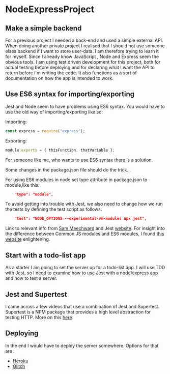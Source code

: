# NodeExpressProject

## Make a simple backend

For a previous project I needed a back-end and used a simple external API.
When doing another private project I realised that I should not use someone elses backend if I want to store user-data.
I am therefore trying to learn it for myself.
Since I already know JavaScript , Node and Express seem the obvious tools.
I am using test driven development for this project, both for actual testing before deploying and for declaring what I want the API to return before i'm writing the code.
It also functions as a sort of documentation on how the app is intended to work.

## Use ES6 syntax for importing/exporting

Jest and Node seem to have problems using ES6 syntax.
You would have to use the old way of importing/exporting like so:

Importing:

```javascript
const express = require("express");
```

Exporting:

```javascript
module.exports = { thisFunction, thatVariable };
```

For someone like me, who wants to use ES6 syntax there is a solution.

Some changes in the package.json file should do the trick...

For using ES6 modules in node set type attribute in package.json to module,like this:

```json
    "type": "module",
```

To avoid getting into trouble with Jest, we also need to change how we run the tests by defining the test script as follows:

```json
    "test": "NODE_OPTIONS=--experimental-vm-modules npx jest",
```

Link to relevant info from [Sam Meechward](https://sammeechward.com/jest-and-esmodules/) and Jest [website](https://jestjs.io/docs/ecmascript-modules).
For insight into the difference between Common JS modules and ES6 modules, I found [this website](https://hacks.mozilla.org/2018/03/es-modules-a-cartoon-deep-dive/) enlightening.

## Start with a todo-list app

As a starter I am going to set the server up for a todo-list app.
I will use TDD with Jest, so I need to examine how to use Jest with a node/express app and how to test a server.

## Jest and Supertest

I came across a few videos that use a combination of Jest and Supertest. Supertest is a NPM package that provides a high level abstraction for testing HTTP. More on this [here](https://www.npmjs.com/package/supertest).

## Deploying

In the end I would have to deploy the server somewhere.
Options for that are :

- [Heroku](https://www.heroku.com/)
- [Glitch](https://glitch.com/)

